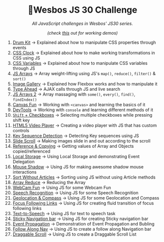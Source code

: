 <h1 style="text-align: center;">🦄Wesbos JS 30 Challenge</h1>
<p style="text-align: center;"><i>All JavaScript challenges in Wesbos' JS30 series.</i></p>
<p style="text-align: center;"><i>(check <a href="https://absphreak.github.io/wesbosJS30/">this</a> out for working demos)</i></p>

1. [Drum Kit](https://absphreak.github.io/wesbosJS30/01drumKit) → Explained about how to manipulate CSS properties through events
2. [CSS Clock](https://absphreak.github.io/wesbosJS30/02cssClock) → Explained about how to make working transformations in CSS using JS
3. [CSS Variables](https://absphreak.github.io/wesbosJS30/03cssVars) → Explained about how to manipulate CSS variables through JS
4. [JS Arrays](https://absphreak.github.io/wesbosJS30/04JSarrays) → Array weight-lifting using JS's `map()`, `reduce()`, `filter()` & `sort()`
5. [Image Gallery](https://absphreak.github.io/wesbosJS30/05imageGallery) → Explained how Flexbox works and how to manipulate it
6. [Type Ahead](https://absphreak.github.io/wesbosJS30/06typeAhead) → AJAX calls through JS and live search
7. [JS Arrays 2](https://absphreak.github.io/wesbosJS30/07JSarrays2) → Array massaging with `some()`, `every()`, `find()`, `findIndex()`
8. [Canvas Fun](https://absphreak.github.io/wesbosJS30/08Canvas) → Working with `<canvas>` and learning the basics of it
9. [DevTools](https://absphreak.github.io/wesbosJS30/09devTools) → Working with `console` and learning different methods of it
10. [`Shift` + Checkboxes](https://absphreak.github.io/wesbosJS30/10checkboxes) → Selecting multiple checkboxes while pressing shift key
11. [HTML5 Video Player](https://absphreak.github.io/wesbosJS30/11htmlVideoPlayer) → Creating a video player with JS that has custom controls
12. [Key Sequence Detection](https://absphreak.github.io/wesbosJS30/12keySeq) → Detecting Key sequences using JS
13. [Slide Scroll](https://absphreak.github.io/wesbosJS30/13slideScroll) → Making images slide in and out according to the scroll
14. [Reference & Copying](https://absphreak.github.io/wesbosJS30/14references) → Getting values of Array and Objects copied/referenced
15. [Local Storage](https://absphreak.github.io/wesbosJS30/15localStore) → Using Local Storage and demonstrating Event Delegation
16. [Mouse Shadow](https://absphreak.github.io/wesbosJS30/16mouseShadow) → Using JS for making awesome shadow mouse interactions
17. [Sort Without Articles](https://absphreak.github.io/wesbosJS30/17sortWOArticles) → Sorting using JS without using Article methods
18. [Array Reduce](https://absphreak.github.io/wesbosJS30/18arrayReduce) → Reducing the Array
19. [WebCam Fun](https://absphreak.github.io/wesbosJS30/19webcamFun) → Using JS for some Webcam Fun
20. [Speech Recognition](https://absphreak.github.io/wesbosJS30/20speechRecog) → Using JS for some Speech Recognition
21. [Geolocation & Compass](https://absphreak.github.io/wesbosJS30/21geoLoc) → Using JS for some Geolocation and Compass
22. [Focus Following Links](https://absphreak.github.io/wesbosJS30/22followAlong) → Using JS for creating fluid transition of focus following links
23. [Text-to-Speech](https://absphreak.github.io/wesbosJS30/23tts) → Using JS for text to speech task
24. [Sticky Navigation bar](https://absphreak.github.io/wesbosJS30/24stickyNav) → Using JS for creating Sticky navigation bar
25. [Event Propagation](https://absphreak.github.io/wesbosJS30/25eventProp) → Demonstration of Event Propagation and Bubling
26. [Follow Along Nav](https://absphreak.github.io/wesbosJS30/26followAlongNav) → Using JS to create a follow along Navigation bar
27. [Draggable Scroll](https://absphreak.github.io/wesbosJS30/27draggableScroll) → Using JS to create a Draggable Scroll List
